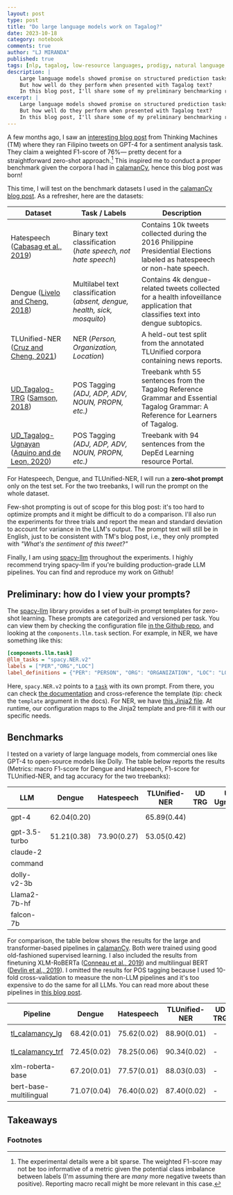 ```yaml
---
layout: post
type: post
title: "Do large language models work on Tagalog?"
date: 2023-10-18
category: notebook
comments: true
author: "LJ MIRANDA"
published: true
tags: [nlp, tagalog, low-resource languages, prodigy, natural language processing, machine learning]
description: |
    Large language models showed promise on structured prediction tasks like named entity recognition and text categorization.
    But how well do they perform when presented with Tagalog text?
    In this blog post, I'll share some of my preliminary benchmarking results.
excerpt: |
    Large language models showed promise on structured prediction tasks like named entity recognition and text categorization.
    But how well do they perform when presented with Tagalog text?
    In this blog post, I'll share some of my preliminary benchmarking results.
---
```


<span class="firstcharacter">A</span> few months ago, I saw an [interesting blog post](https://stories.thinkingmachin.es/llm-customer-sentiment-analysis/) from Thinking Machines (TM) where they ran Filipino tweets on GPT-4 for a sentiment analysis task.
They claim a weighted F1-score of 76%&mdash; pretty decent for a straightforward zero-shot approach.[^1]
This inspired me to conduct a proper benchmark given the corpora I had in [calamanCy](https://github.com/ljvmiranda921/calamancy), hence this blog post was born!

[^1]:

    The experimental details were a bit sparse. 
    The weighted F1-score may not be too informative of a metric given the potential class imbalance between labels (I'm assuming there are *many* more negative tweets than positive).
    Reporting macro recall might be more relevant in this case.


This time, I will test on the benchmark datasets I used in the [calamanCy blog post](/projects/2023/08/07/calamancy/).
As a refresher, here are the datasets:

| Dataset                                                     | Task / Labels                                                           | Description                                                                                                                       |
|-------------------------------------------------------------|-------------------------------------------------------------------------|-----------------------------------------------------------------------------------------------------------------------------------|
| Hatespeech ([Cabasag et al., 2019](#cabasag2019hatespeech)) | Binary text classification (*hate speech, not hate speech*)               | Contains 10k tweets collected during the 2016 Philippine Presidential Elections labeled as hatespeech or non-hate speech.         |
| Dengue ([Livelo and Cheng, 2018](#livelo2018dengue))        | Multilabel text classification (*absent, dengue, health, sick, mosquito*) | Contains 4k dengue-related tweets collected for a health infoveillance application that classifies text into dengue subtopics.    |
| TLUnified-NER ([Cruz and Cheng, 2021](#cruz2021tlunified)) | NER (*Person, Organization, Location*)               | A held-out test split from the annotated TLUnified corpora containing news reports.  |
| [UD_Tagalog-TRG](https://universaldependencies.org/treebanks/tl_trg/index.html) ([Samson, 2018](#samson2018trg))        | POS Tagging *(ADJ, ADP, ADV, NOUN, PROPN, etc.)*                                | Treebank whth 55 sentences from the Tagalog Reference Grammar and Essential Tagalog Grammar: A Reference for Learners of Tagalog.     |
| [UD_Tagalog-Ugnayan](https://universaldependencies.org/treebanks/tl_ugnayan/index.html) ([Aquino and de Leon, 2020](#aquino2020ugnayan)) | POS Tagging *(ADJ, ADP, ADV, NOUN, PROPN, etc.)* | Treebank with 94 sentences from the DepEd Learning resource Portal.  |

For Hatespeech, Dengue, and TLUnified-NER, I will run a **zero-shot prompt** only on the test set.
For the two treebanks, I will run the prompt on the whole dataset. 

Few-shot prompting is out of scope for this blog post: it's too hard to optimize prompts and it might be difficult to do a comparison.
I'll also run the experiments for three trials and report the mean and standard deviation to account for variance in the LLM's output. The prompt text will still be in English, just to be consistent with TM's blog post, i.e., they only prompted with *"What's the sentiment of this tweet?"*

Finally, I am using [spacy-llm](https://github.com/explosion/spacy-llm) throughout the experiments. 
I highly recommend trying spacy-llm if you're building production-grade LLM pipelines.
You can find and reproduce my work on Github!

## Preliminary: how do I view your prompts?

The [spacy-llm](https://github.com/explosion/spacy-llm) library provides a set of built-in prompt templates for zero-shot learning.
These prompts are categorized and versioned per task.
You can view them by checking the configuration file [in the Github repo](), and looking at the `components.llm.task` section.
For example, in NER, we have something like this:

```ini
[components.llm.task]
@llm_tasks = "spacy.NER.v2"
labels = ["PER","ORG","LOC"]
label_definitions = {"PER": "PERSON", "ORG": "ORGANIZATION", "LOC": "LOCATION OR GEOPOLITICAL ENTITY"}
```

Here, `spacy.NER.v2` points to a [`task`](https://spacy.io/api/large-language-models#tasks) with its own prompt.
From there, you can check [the documentation](https://spacy.io/api/large-language-models#ner-v2) and cross-reference the template (tip: check the `template` argument in the docs).
For NER, we have [this Jinja2 file](https://github.com/explosion/spacy-llm/blob/main/spacy_llm/tasks/templates/ner.v2.jinja). 
At runtime, our configuration maps to the Jinja2 template and pre-fill it with our specific needs.


## Benchmarks

I tested on a variety of large language models, from commercial ones like GPT-4 to open-source models like Dolly.
The table below reports the results (Metrics: macro F1-score for Dengue and Hatespeech, F1-score for TLUnified-NER, and tag accuracy for the two treebanks):


| LLM           | Dengue           | Hatespeech       | TLUnified-NER    | UD TRG  | UD Ugnayan |
|---------------|------------------|------------------|------------------|---------|------------|
| gpt-4         | $$62.04 (0.20)$$                 |                  | $$65.89 (0.44)$$ |         |            |
| gpt-3.5-turbo | $$51.21 (0.38)$$ | $$73.90 (0.27)$$ | $$53.05 (0.42)$$ |         |            |
| claude-2      |                  |                  |                  |         |            |
| command       |                  |                  |                  |         |            |
| dolly-v2-3b   |                  |                  |                  |         |            |
| Llama2-7b-hf  |                  |                  |                  |         |            |
| falcon-7b     |                  |                  |                  |         |            |

For comparison, the table below shows the results for the large and transformer-based pipelines in [calamanCy](https://github.com/ljvmiranda921/calamanCy). 
Both were trained using good old-fashioned supervised learning.
I also included the results from finetuning XLM-RoBERTa ([Conneau et al., 2019](#conneau2019xlmr)) and multilingual BERT ([Devlin et al., 2019](#devlin2019bert)). 
I omitted the results for POS tagging because I used 10-fold cross-validation to measure the non-LLM pipelines and it's too expensive to do the same for all LLMs.
You can read more about these pipelines in [this blog post](/projects/2023/08/07/calamancy/).


| Pipeline           | Dengue           | Hatespeech       | TLUnified-NER    | UD TRG  | UD Ugnayan |
|---------------|------------------|------------------|------------------|---------|------------|
| [tl_calamancy_lg](https://huggingface.co/ljvmiranda921/tl_calamancy_lg) | $$68.42 (0.01)$$ | $$75.62 (0.02)$$         | $$88.90 (0.01)$$            | - | - |
| [tl_calamancy_trf](https://huggingface.co/ljvmiranda921/tl_calamancy_trf) | $$72.45 (0.02)$$ | $$78.25 (0.06)$$ | $$90.34 (0.02)$$ | - | - |
| xlm-roberta-base | $$67.20 (0.01)$$ | $$77.57 (0.01)$$                  | $$88.03(0.03)$$                 | - | - |
| bert-base-multilingual | $$71.07(0.04)$$  | $$76.40 (0.02)$$                 | $$87.40(0.02)$$                 |  -       | -           |



## Takeaways

<!--

1. generation != prediction. doesn't mean you can generate coherent text you can understand it.
2. information per query (IPQ), efficient, in visual design, information per square inch of ink.

-->



### Footnotes
